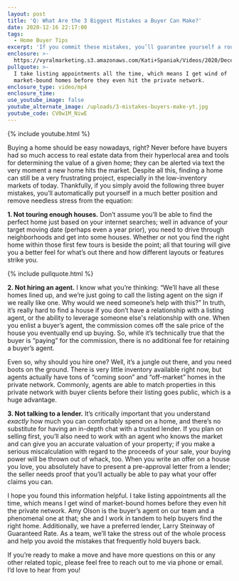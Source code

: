 ```yaml
---
layout: post
title: 'Q: What Are the 3 Biggest Mistakes a Buyer Can Make?'
date: 2020-12-16 22:17:00
tags:
  - Home Buyer Tips
excerpt: 'If you commit these mistakes, you’ll guarantee yourself a rough process.'
enclosure: >-
  https://vyralmarketing.s3.amazonaws.com/Kati+Spaniak/Videos/2020/December/Q_+What+Are+the+3+Biggest+Mistakes+a+Buyer+Can+Make_.mp4
pullquote: >-
  I take listing appointments all the time, which means I get wind of
  market-bound homes before they even hit the private network.
enclosure_type: video/mp4
enclosure_time:
use_youtube_image: false
youtube_alternate_image: /uploads/3-mistakes-buyers-make-yt.jpg
youtube_code: CV0w1M_NiwE
---
```


{% include youtube.html %}

Buying a home should be easy nowadays, right? Never before have buyers had so much access to real estate data from their hyperlocal area and tools for determining the value of a given home; they can be alerted via text the very moment a new home hits the market. Despite all this, finding a home can still be a very frustrating project, especially in the low-inventory markets of today. Thankfully, if you simply avoid the following three buyer mistakes, you’ll automatically put yourself in a much better position and remove needless stress from the equation:&nbsp;

**1\. Not touring enough houses.** Don’t assume you’ll be able to find the perfect home just based on your internet searches; well in advance of your target moving date (perhaps even a year prior), you need to drive through neighborhoods and get into some houses. Whether or not you find the right home within those first few tours is beside the point; all that touring will give you a better feel for what’s out there and how different layouts or features strike you.&nbsp;

{% include pullquote.html %}

**2\. Not hiring an agent.** I know what you’re thinking: “We’ll have all these homes lined up, and we’re just going to call the listing agent on the sign if we really like one. Why would we need someone’s help with this?” In truth, it’s really hard to find a house if you don’t have a relationship with a listing agent, or the ability to leverage someone else's relationship with one. When you enlist a buyer’s agent, the commission comes off the sale price of the house you eventually end up buying. So, while it’s technically true that the buyer is “paying” for the commission, there is no additional fee for retaining a buyer’s agent.&nbsp;

Even so, why should you hire one? Well, it’s a jungle out there, and you need boots on the ground. There is very little inventory available right now, but agents actually have tons of “coming soon” and “off-market” homes in the private network. Commonly, agents are able to match properties in this private network with buyer clients before their listing goes public, which is a huge advantage.&nbsp;

**3\. Not talking to a lender.** It’s critically important that you understand *exactly* how much you can comfortably spend on a home, and there’s no substitute for having an in-depth chat with a trusted lender. If you plan on selling first, you’ll also need to work with an agent who knows the market and can give you an accurate valuation of your property; if you make a serious miscalculation with regard to the proceeds of your sale, your buying power will be thrown out of whack, too. When you write an offer on a house you love, you absolutely have to present a pre-approval letter from a lender; the seller needs proof that you’ll actually be able to pay what your offer claims you can.&nbsp;

I hope you found this information helpful. I take listing appointments all the time, which means I get wind of market-bound homes before they even hit the private network. Amy Olson is the buyer’s agent on our team and a phenomenal one at that; she and I work in tandem to help buyers find the right home. Additionally, we have a preferred lender, Larry Steinway of Guaranteed Rate. As a team, we’ll take the stress out of the whole process and help you avoid the mistakes that frequently hold buyers back.&nbsp;

If you’re ready to make a move and have more questions on this or any other related topic, please feel free to reach out to me via phone or email. I’d love to hear from you\!
